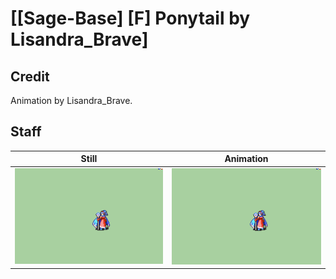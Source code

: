 # [\[Sage-Base\] \[F\] Ponytail by Lisandra_Brave]

## Credit

Animation by Lisandra_Brave.
	
## Staff

| Still | Animation |
| :---: | :-------: |
| ![Staff still](./Staff_000.png) | ![Staff animation](./Staff.gif) |
